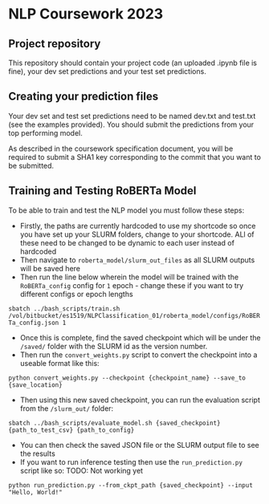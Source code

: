 # NLP Coursework 2023
  
## Project repository

This repository should contain your project code (an uploaded .ipynb file is fine), your dev set predictions and your test set predictions.

## Creating your prediction files

Your dev set and test set predictions need to be named dev.txt and test.txt (see the examples provided). You should submit the predictions from your top performing model.

As described in the coursework specification document, you will be required to submit a SHA1 key corresponding to the commit that you want to be submitted.                                                              


## Training and Testing RoBERTa Model

To be able to train and test the NLP model you must follow these steps:

* Firstly, the paths are currently hardcoded to use my shortcode so once you have set up your SLURM folders, change to your shortcode. ALl of these need to be changed to be dynamic to each user instead of hardcoded
* Then navigate to `roberta_model/slurm_out_files` as all SLURM outputs will be saved here
* Then run the line below wherein the model will be trained with the `RoBERTa_config` config for `1` epoch - change these if you want to try different configs or epoch lengths

`sbatch ../bash_scripts/train.sh /vol/bitbucket/es1519/NLPClassification_01/roberta_model/configs/RoBERTa_config.json 1` 

* Once this is complete, find the saved checkpoint which will be under the `/saved/` folder with the SLURM id as the version number.
* Then run the `convert_weights.py` script to convert the checkpoint into a useable format like this: 

`python convert_weights.py --checkpoint {checkpoint_name} --save_to {save_location}`

* Then using this new saved checkpoint, you can run the evaluation script from the `/slurm_out/` folder:

`sbatch ../bash_scripts/evaluate_model.sh {saved_checkpoint} {path_to_test_csv} {path_to_config}`

* You can then check the saved JSON file or the SLURM output file to see the results
* If you want to run inference testing then use the `run_prediction.py` script like so: TODO: Not working yet

`python run_prediction.py --from_ckpt_path {saved_checkpoint} --input "Hello, World!"`
